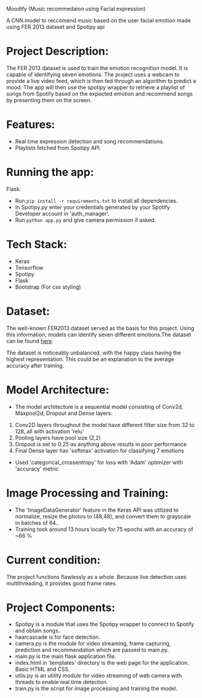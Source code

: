 Moodify (Music recommedaion using Facial expression)

A CNN model to reccomend music based on the user facial emotion made using FER 2013 dataset and Spotipy api



# Project Description:
The FER 2013 dataset is used to train the emotion recognition model. It is capable of identifying seven emotions. The project uses a webcam to provide a live video feed, which is then fed through an algorithm to predict a mood. The app will then use the spotipy wrapper to retrieve a playlist of songs from Spotify based on the expected emotion and recommend songs by presenting them on the screen.

# Features:
- Real time expression detection and song recommendations.
- Playlists fetched from Spotipy API.

# Running the app:
Flask: 
- Run <code>pip install -r requirements.txt</code> to install all dependencies.
- In Spotipy.py enter your credentials generated by your Spotify Developer account in 'auth_manager'. 
- Run <code>python app.py</code> and give camera permission if asked.

# Tech Stack:
- Keras
- Tensorflow
- Spotipy
- Flask
- Bootstrap (For css styling)

# Dataset:
The well-known FER2013 dataset served as the basis for this project. Using this information, models can identify seven different emotions.The dataset can be found <a href = "https://www.kaggle.com/msambare/fer2013">here</a>.

The dataset is noticeably unbalanced, with the happy class having the highest representation. This could be an explanation to the average accuracy after training.

# Model Architecture:
- The model architecture is a sequential model consisting of Conv2d, Maxpool2d, Dropout and Dense layers:
1. Conv2D layers throughout the model have different filter size from 32 to 128, all with activation 'relu'
2. Pooling layers have pool size (2,2)
3. Dropout is set to 0.25 as anything above results in poor performance
4. Final Dense layer has 'softmax' activation for classifying 7 emotions
- Used 'categorical_crossentropy' for loss with 'Adam' optimizer with 'accuracy' metric



# Image Processing and Training:
- The 'ImageDataGenerator' feature in the Keras API was utilized to normalize, resize the photos to (48,48), and convert them to grayscale in batches of 64..
- Training took around 13 hours locally for 75 epochs with an accuracy of ~66 %

# Current condition:
The project functions flawlessly as a whole. Because live detection uses multithreading, it provides good frame rates.

# Project Components:
- Spotipy is a module that uses the Spotipy wrapper to connect to Spotify and obtain songs..
- haarcascade is for face detection.
- camera.py is the module for video streaming, frame capturing, prediction and recommendation which are passed to main.py.
- main.py is the main flask application file.
- index.html in 'templates' directory is the web page for the application. Basic HTML and CSS.
- utils.py is an utility module for video streaming of web camera with threads to enable real time detection.
- train.py is the script for image processing and training the model.

